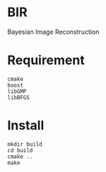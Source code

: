 # BIR
Bayesian Image Reconstruction

# Requirement
```
cmake 
boost
libGMP
libBFGS
```

# Install
```
mkdir build
cd build
cmake ..
make
```

